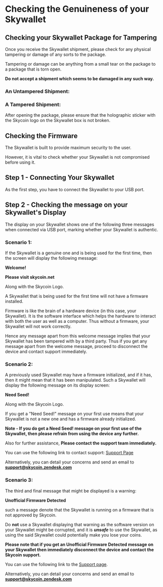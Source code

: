 # Checking the Genuineness of your Skywallet

## Checking your Skywallet Package for Tampering

Once you receive the Skywallet shipment, please check for any physical tampering or damage of any sorts to the package.

Tampering or damage can be anything from a small tear on the package to a package that is torn open.

**Do not accept a shipment which seems to be damaged in any such way.**

### An Untampered Shipment:

<A Picture of an untampered shipment before opening>

### A Tampered Shipment:

<Optional picture of a tampered shipment which is not torn open but a small tear or hole so that the user will understand even such a minute tamper can also spoil the device> <it can also be a general picture rather than a skywallet shipment>

After opening the package, please ensure that the holographic sticker with the Skycoin logo on the Skywallet box is not broken.
<A Picture of the unbroken holographic seal on the box>

## Checking the Firmware

The Skywallet is built to provide maximum security to the user.

However, it is vital to check whether your Skywallet is not compromised before using it.

## Step 1 - Connecting Your Skywallet

As the first step, you have to connect the Skywallet to your USB port.

## Step 2 - Checking the message on your Skywallet's Display

The display on your Skywallet shows one of the following three messages when connected via USB port, marking whether your Skywallet is authentic.

### Scenario 1:

If the Skywallet is a genuine one and is being used for the first time, then the screen will display the following message:

**Welcome!**

**Please visit skycoin.net** 

Along with the Skycoin Logo.

<A photo of the Hardware wallet displaying the welcome message>

A Skywallet that is being used for the first time will not have a firmware installed.

Firmware is like the brain of a hardware device (in this case, your Skywallet). It is the software interface which helps the hardware to interact with both the user as well as a computer. Thus without a firmware, your Skywallet will not work correctly.

Hence any message apart from this welcome message implies that your Skywallet has been tampered with by a third party. Thus if you get any message apart from the welcome message, proceed to disconnect the device and contact support immediately.

### Scenario 2:

A previously used Skywallet may have a firmware initialized, and if it has, then it might mean that it has been manipulated. Such a Skywallet will display the following message on its display screen:

**Need Seed!**

Along with the Skycoin Logo.

<A picture of the Hardware wallet which displays the message NEED SEED>

If you get a "Need Seed!" message on your first use means that your Skywallet is not a new one and has a firmware already initialized.

**Note - If you do get a Need Seed! message on your first use of the Skywallet, then please refrain from using the device any further.**

Also for further assistance, **Please contact the support team immediately.**

You can use the following link to contact support: [Support Page](store.skycoin.net/pages/support)

Alternatively, you can detail your concerns and send an email to **support@skycoin.zendesk.com**

### Scenario 3:

The third and final message that might be displayed is a warning:

**Unofficial Firmware Detected**

such a message denote that the Skywallet is running on a firmware that is not approved by Skycoin. 

Do **not** use a Skywallet displaying that warning as the software version on your Skywallet might be corrupted, and it is ***unsafe*** to use the Skywallet, as using the said Skywallet could potentially make you lose your coins.

<A picture showing the message Unofficial firmware detected>
  
**Please note that if you get an Unofficial Firmware Detected message on your Skywallet then immediately disconnect the device and contact the Skycoin support.**

You can use the following link to the [Support page](store.skycoin.net/pages/support).

Alternatively, you can detail your concerns and send an email to **support@skycoin.zendesk.com**
